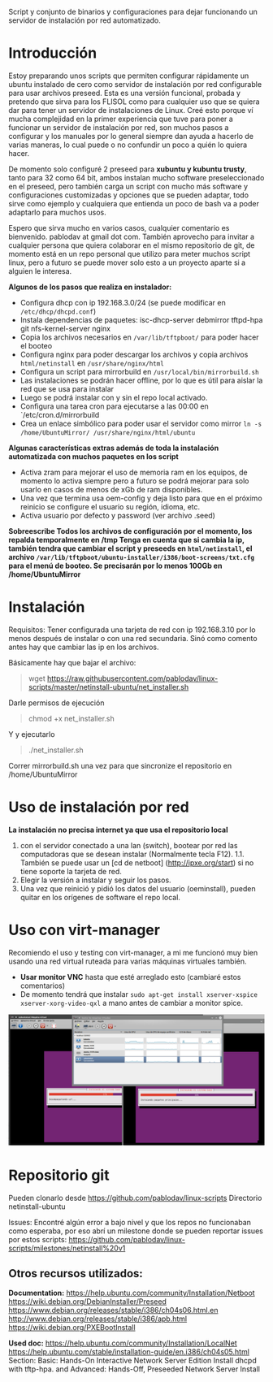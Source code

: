 Script y conjunto de binarios y configuraciones para dejar funcionando un servidor de instalación por red automatizado. 

Introducción
===========

Estoy preparando unos scripts que permiten configurar rápidamente un ubuntu instalado de cero como servidor de instalación por red configurable para usar archivos preseed. 
Esta es una versión funcional, probada y pretendo que sirva para los FLISOL como para cualquier uso que se quiera dar para tener un servidor de instalaciones de Linux. 
Creé esto porque ví mucha complejidad en la primer experiencia que tuve para poner a funcionar un servidor de instalación por red, son muchos pasos a configurar y los manuales por lo general siempre dan ayuda a hacerlo de varias maneras, lo cual puede o no confundir un poco a quién lo quiera hacer. 

De momento solo configuré 2 preseed para **xubuntu y kubuntu trusty**, tanto para 32 como 64 bit, ambos instalan mucho software preseleccionado en el preseed, pero también carga un script con mucho más software y configuraciones customizadas y opciones que se pueden adaptar, todo sirve como ejemplo y cualquiera que entienda un poco de bash va a poder adaptarlo para muchos usos.

Espero que sirva mucho en varios casos, cualquier comentario es bienvenido. pablodav at gmail dot com. 
También aprovecho para invitar a cualquier persona que quiera colaborar en el mismo repositorio de git, de momento está en un repo personal que utilizo para meter muchos script linux, pero a futuro se puede mover solo esto a un proyecto aparte si a alguien le interesa. 

**Algunos de los pasos que realiza en instalador:** 
* Configura dhcp con ip 192.168.3.0/24 (se puede modificar en `/etc/dhcp/dhcpd.conf`)
* Instala dependencias de paquetes: isc-dhcp-server debmirror tftpd-hpa git nfs-kernel-server nginx
* Copia los archivos necesarios en `/var/lib/tftpboot/` para poder hacer el booteo 
* Configura nginx para poder descargar los archivos y copia archivos `html/netinstall` en `/usr/share/nginx/html`
* Configura un script para mirrorbuild en `/usr/local/bin/mirrorbuild.sh` 
 * Las instalaciones se podrán hacer offline, por lo que es útil para aislar la red que se usa para instalar
 * Luego se podrá instalar con y sin el repo local activado. 
* Configura una tarea cron para ejecutarse a las 00:00 en `/etc/cron.d/mirrorbuild
* Crea un enlace simbólico para poder usar el servidor como mirror `ln -s /home/UbuntuMirror/ /usr/share/nginx/html/ubuntu` 


**Algunas características extras además de toda la instalación automatizada con muchos paquetes en los script**
* Activa zram para mejorar el uso de memoria ram en los equipos, de momento lo activa siempre pero a futuro se podrá mejorar para solo usarlo en casos de menos de xGb de ram disponibles.
* Una vez que termina usa oem-config y deja listo para que en el próximo reinicio se configure el usuario su región, idioma, etc. 
* Activa usuario por defecto y password (ver archivo .seed) 


**Sobreescribe Todos los archivos de configuración por el momento, los repalda temporalmente en /tmp
Tenga en cuenta que si cambia la ip, también tendra que cambiar el script y preseeds en `html/netinstall`, el archivo `/var/lib/tftpboot/ubuntu-installer/i386/boot-screens/txt.cfg` para el menú de booteo.
Se precisarán por lo menos 100Gb en /home/UbuntuMirror** 

# Instalación
Requisitos: Tener configurada una tarjeta de red con ip 192.168.3.10 por lo menos después de instalar o con una red secundaria. 
Sinó como comento antes hay que cambiar las ip en los archivos.

Básicamente hay que bajar el archivo: 

> wget https://raw.githubusercontent.com/pablodav/linux-scripts/master/netinstall-ubuntu/net_installer.sh 

Darle permisos de ejecución

> chmod +x net_installer.sh

Y y ejecutarlo

> ./net_installer.sh 

Correr mirrorbuild.sh una vez para que sincronize el repositorio en /home/UbuntuMirror

# Uso de instalación por red

**La instalación no precisa internet ya que usa el repositorio local**

1. con el servidor conectado a una lan (switch), bootear por red las computadoras que se desean instalar (Normalmente tecla F12). 
 1.1. También se puede usar un [cd de netboot] (http://ipxe.org/start) si no tiene soporte la tarjeta de red. 
2. Elegir la versión a instalar y seguir los pasos. 
3. Una vez que reinició y pidió los datos del usuario (oeminstall), pueden quitar en los  orígenes de software el repo local. 

# Uso con virt-manager

Recomiendo el uso y testing con virt-manager, a mi me funcionó muy bien usando una red virtual ruteada para varias máquinas virtuales también. 

* **Usar monitor VNC** hasta que esté arreglado esto (cambiaré estos comentarios)
 * De momento tendrá que instalar ` sudo apt-get install xserver-xspice xserver-xorg-video-qxl ` a mano antes de cambiar a monitor spice.

![netinstall-screenshot](images/netinstall-test1-kubuntu_and_xubuntu_install.png)


# Repositorio git

Pueden clonarlo desde https://github.com/pablodav/linux-scripts 
Directorio netinstall-ubuntu 

Issues: 
Encontré algún error a bajo nivel y que los repos no funcionaban como esperaba, por eso abrí un milestone donde se pueden reportar issues por estos scripts: 
https://github.com/pablodav/linux-scripts/milestones/netinstall%20v1 











## Otros recursos utilizados:
**Documentation:** https://help.ubuntu.com/community/Installation/Netboot 
https://wiki.debian.org/DebianInstaller/Preseed
https://www.debian.org/releases/stable/i386/ch04s06.html.en
http://www.debian.org/releases/stable/i386/apb.html
https://wiki.debian.org/PXEBootInstall

**Used doc:** https://help.ubuntu.com/community/Installation/LocalNet
https://help.ubuntu.com/stable/installation-guide/en.i386/ch04s05.html
Section: Basic: Hands-On Interactive Network Server Edition Install 
dhcpd with tftp-hpa. and Advanced: Hands-Off, Preseeded Network Server Install
 
